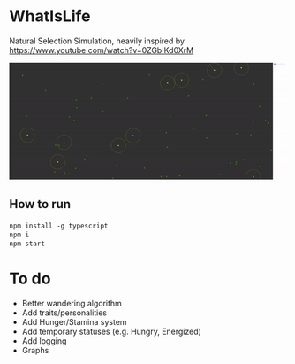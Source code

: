 # WhatIsLife
Natural Selection Simulation, heavily inspired by https://www.youtube.com/watch?v=0ZGbIKd0XrM

![demo](demo.gif)

## How to run
```
npm install -g typescript
npm i
npm start
```

# To do
- Better wandering algorithm
- Add traits/personalities
- Add Hunger/Stamina system
- Add temporary statuses (e.g. Hungry, Energized)
- Add logging
- Graphs
